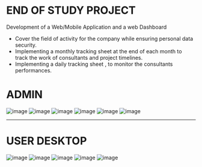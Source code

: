 # END OF STUDY PROJECT
Development of a Web/Mobile Application and a web Dashboard
- Cover the field of activity for the company while ensuring
personal data security.
- Implementing a monthly tracking sheet at the end of each
month to track the work of consultants and project timelines.
- Implementing a daily tracking sheet , to monitor the consultants
performances.

# ADMIN
![image](https://github.com/YasyneBK201/DashboardProject/assets/98694575/f13d7c65-4d87-4127-a0c0-ffc399f961b5)
![image](https://github.com/YasyneBK201/DashboardProject/assets/98694575/dc833780-f7ac-463b-aaa5-24456624551b)
![image](https://github.com/YasyneBK201/DashboardProject/assets/98694575/4c03dd3b-c02c-43d7-82c5-a53bbaaedaf7)
![image](https://github.com/YasyneBK201/DashboardProject/assets/98694575/3d4b46d1-885f-47e5-b364-50328272bf2e)
![image](https://github.com/YasyneBK201/DashboardProject/assets/98694575/ebdab4c3-9bdd-4aad-9e62-ea860fcff2db)
![image](https://github.com/YasyneBK201/DashboardProject/assets/98694575/7e5de1a1-0e47-4a47-8cdc-12b95b14f294)

-------------------------------------------------------------------------------------------------------------------

# USER DESKTOP

![image](https://github.com/YasyneBK201/DashboardProject/assets/98694575/a63b162c-481b-48b0-87a1-b875396bda53)
![image](https://github.com/YasyneBK201/DashboardProject/assets/98694575/71e1ad06-124d-45ca-afaa-54f75665956b)
![image](https://github.com/YasyneBK201/DashboardProject/assets/98694575/59bfbc81-a060-49e2-b611-b442eb5cfb31)
![image](https://github.com/YasyneBK201/DashboardProject/assets/98694575/dbbc7a45-7079-4029-9e61-5b2dc257cf05)
![image](https://github.com/YasyneBK201/DashboardProject/assets/98694575/731664ec-8a55-4ca8-a9b9-fb3be0cbdcd4)



